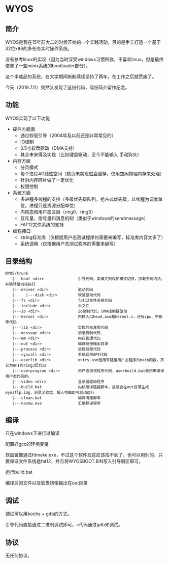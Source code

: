 # WYOS

## 简介

WYOS是我在15年前大二的时候开始的一个实践活动，目的是手工打造一个基于32位x86的多任务实时操作系统。

没有参考linux的实现（因为当时深受windows习惯所致，不喜欢linux，但是最终借鉴了一些minix系统的bootloader部分）。

这个半成品的系统，在大学期间断断续续坚持了两年，在工作之后就荒废了。

今天（2019.7.11）突然又发现了这份代码，写份简介留作纪念。

## 功能

WYOS实现了以下功能

- 硬件方面面
  - 通过软驱引导（2004年及以前还是非常常见的）
  - IO控制
  - 3.5寸软盘驱动（DMA支持）
  - 其余未来得及实现（比如键盘驱动，至今不能输入 手动狗头）
- 内存方面
  - 分页模式
  - 每个进程4G线性空间（缺页未实现磁盘缓存，仅用空闲物理内存来处理）
  - 针对内存碎片做了一定优化
  - 权限控制
- 系统方面
  - 多进程多线程的支持（多级优先级队列，抢占式优先级，以线程为调度单位，进程只是资源分配单位）
  - 内核态和用户态区隔（ring0、ring3）
  - 互斥量、信号量和消息机制（类似于windows的sendmessage）
  - FAT12文件系统的支持
- 编程接口
  - string标准库（仅根据用户态测试程序的需要来编写，标准库内容太多了）
  - 系统调用（仅根据用户态测试程序的需要来编写）
  
## 目录结构

```
WYOS/trunk
   |---boot <dir>               引导代码，实模式到保护模式切换，加载系统内核，并跳转至内核执行
   |---driver <dir>             驱动代码
   |     |---disk <dir>         软驱驱动代码
   |---fs <dir>                 fat12文件系统代码
   |---include <dir>            头文件
   |---io <dir>                 io控制代码，DMA控制器驱动
   |---kernel <dir>             内核入口head.asm和kernel.c，还有cpu、中断等代码
   |---lib <dir>                实现的标准库代码
   |---message <dir>            消息机制代码
   |---mm <dir>                 内存管理代码
   |---out <dir>                编译链接输出目录
   |---process <dir>            进程线程代码
   |---syscall <dir>            系统调用API代码
   |---userlib <dir>            entry.asm是用来链接用户态程序的main函数，其它为API的ring3层代码
   |---userprogram <dir>        用户态测试程序代码，userbuild.bat是用来编译用户态代码的。
   |---video <dir>              显示器驱动程序
   |---build.bat                内核编译链接脚本，最后会在out目录生成wyosflp.img，刻录至软盘，插入电脑即可启动运行
   |---clean.bat                编译清理脚本
   |---nasmw.exe                汇编翻译程序
```
  
## 编译

只在windows下进行过编译

配置好gcc的环境变量

软盘镜像通过fdmake.exe，不过这个软件现在应该找不到了。也可以用别的，只要保证文件系统是fat12，并且将WYOSBOOT.BIN写入引导扇区即可。

运行build.bat

编译后的文件以及软盘镜像输出在out目录

## 调试

调试可以用bochs + gdb的方式。

引导代码直接通过二进制调试即可，c代码通过gdb来调试。

## 协议

无任何协议。
